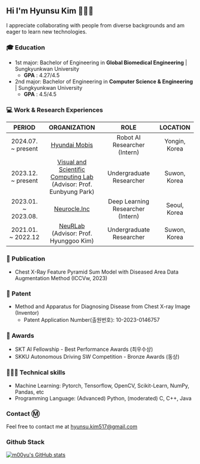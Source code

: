 ## Hi I'm Hyunsu Kim 🤗🤗🤗
I appreciate collaborating with people from diverse backgrounds and am eager to learn new technologies.

### 🎓 Education 
- 1st major: Bachelor of Engineering in **Global Biomedical Engineering** | Sungkyunkwan University
    - **GPA** : 4.27/4.5
- 2nd major: Bachelor of Engineering in **Computer Science & Engineering** | Sungkyunkwan University
    - **GPA** : 4.5/4.5

### 💻 Work & Research Experiences 
|           PERIOD            |                                                       ORGANIZATION                                                        |        ROLE        |        LOCATION       |
|:-------------------------:|:--------------------------------------------------------------------------------------------------------------------:|:--------------------:|:--------------------:|
| 2024.07. ~ present  | [Hyundai Mobis <br />](https://www.mobis.co.kr/kr/index.do) |   Robot AI Researcher (Intern) |  Yongin, Korea |
| 2023.12. ~  present  | [Visual and Scientific Computing Lab](https://silverbottlep.github.io/)  <br />(Advisor: Prof. Eunbyung Park)| Undergraduate Researcher  | Suwon, Korea |
| 2023.01. ~ 2023.08.  | [Neurocle.Inc <br />](https://www.neuro-cle.com/) |   Deep Learning Researcher (Intern) |  Seoul, Korea |
| 2021.01. ~ 2022.12  | [NeuRLab <br />](https://hrkimlab.github.io/)(Advisor: Prof. Hyunggoo Kim) | Undergraduate Researcher  | Suwon, Korea |

### 📄 Publication 
- Chest X-Ray Feature Pyramid Sum Model with Diseased Area Data Augmentation Method (ICCVw, 2023)

### 📜 Patent 
- Method and Apparatus for Diagnosing Disease from Chest X-ray Image (Inventor)
  - Patent Application Number(출원번호): 10-2023-0146757

### 🏅 Awards 
-  SKT AI Fellowship - Best Performance Awards (최우수상)
-  SKKU Autonomous Driving SW Competition - Bronze Awards (동상)

### 🧑🏼‍💻 Technical skills 
- Machine Learning: Pytorch, Tensorflow, OpenCV, Scikit-Learn, NumPy, Pandas, etc
- Programming Language: (Advanced) Python, (moderated) C, C++, Java


### Contact Ⓜ️
Feel free to contact me at hyunsu.kim517@gmail.com

### Github Stack
  [![m00yu's GitHub stats](https://github-readme-stats.vercel.app/api?username=m00yu&count_private=true&show_icons=true)](https://github.com/anuraghazra/github-readme-stats)  
  
<!--
**m00yu/m00yu** is a ✨ _special_ ✨ repository because its `README.md` (this file) appears on your GitHub profile.

Here are some ideas to get you started:

- 🔭 I’m currently working on ...
- 🌱 I’m currently learning ...
- 👯 I’m looking to collaborate on ...
- 🤔 I’m looking for help with ...
- 💬 Ask me about ...
- 📫 How to reach me: ...
- 😄 Pronouns: ...
- ⚡ Fun fact: ...
-->
